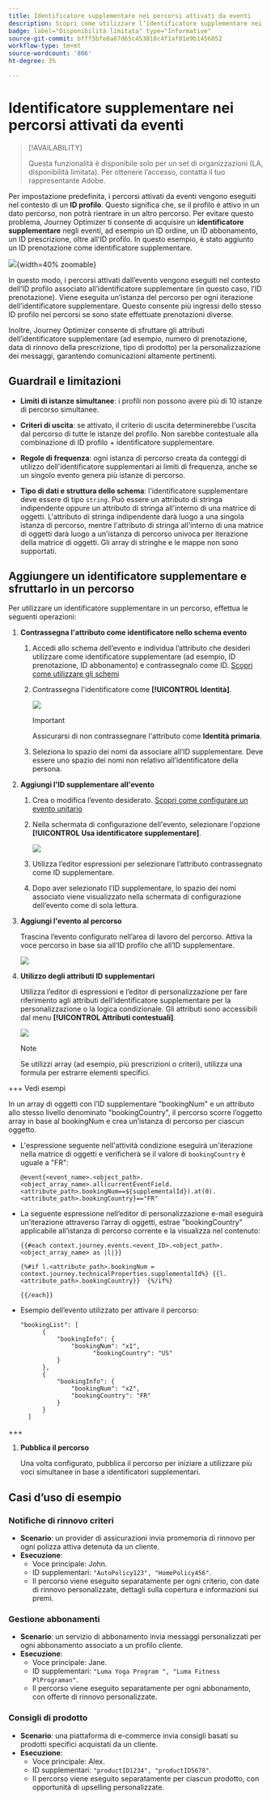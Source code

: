 ```yaml
---
title: Identificatore supplementare nei percorsi attivati da eventi
description: Scopri come utilizzare l’identificatore supplementare nei percorsi attivati da eventi.
badge: label="Disponibilità limitata" type="Informative"
source-git-commit: bfff5bfe0a87d65c453018c4f1af01e9b1456052
workflow-type: tm+mt
source-wordcount: '806'
ht-degree: 3%

---
```



# Identificatore supplementare nei percorsi attivati da eventi

>[!AVAILABILITY]
>
>Questa funzionalità è disponibile solo per un set di organizzazioni (LA, disponibilità limitata). Per ottenere l’accesso, contatta il tuo rappresentante Adobe.

Per impostazione predefinita, i percorsi attivati da eventi vengono eseguiti nel contesto di un **ID profilo**. Questo significa che, se il profilo è attivo in un dato percorso, non potrà rientrare in un altro percorso. Per evitare questo problema, Journey Optimizer ti consente di acquisire un **identificatore supplementare** negli eventi, ad esempio un ID ordine, un ID abbonamento, un ID prescrizione, oltre all&#39;ID profilo.
In questo esempio, è stato aggiunto un ID prenotazione come identificatore supplementare.

![](assets/event-supplemental-id.png){width=40% zoomable}

In questo modo, i percorsi attivati dall’evento vengono eseguiti nel contesto dell’ID profilo associato all’identificatore supplementare (in questo caso, l’ID prenotazione). Viene eseguita un’istanza del percorso per ogni iterazione dell’identificatore supplementare. Questo consente più ingressi dello stesso ID profilo nei percorsi se sono state effettuate prenotazioni diverse.

Inoltre, Journey Optimizer consente di sfruttare gli attributi dell’identificatore supplementare (ad esempio, numero di prenotazione, data di rinnovo della prescrizione, tipo di prodotto) per la personalizzazione dei messaggi, garantendo comunicazioni altamente pertinenti. <!--Example: A healthcare provider can send renewal reminders for each prescription in a patient's profile.-->

## Guardrail e limitazioni

* **Limiti di istanze simultanee**: i profili non possono avere più di 10 istanze di percorso simultanee.

<!--* **Array depth**: Supplemental identifier objects can have a maximum depth of 3 levels (2 levels of nesting).

    +++Example

    ```
    [
    (level 1) "Atorvastatin" : {
    "description" : "used to lower cholesterol",
    "renewal_date" : "11/20/25",
    "dosage" : "10mg"
    (level 2) "ingredients" : [
    (level 3) "Atorvastatin calcium",
    "lactose monohydrate",
    "microcrystalline cellulose",
    "other" ]
    }
    ]
    ```

    +++
-->
* **Criteri di uscita**: se attivato, il criterio di uscita determinerebbe l&#39;uscita dal percorso di tutte le istanze del profilo. Non sarebbe contestuale alla combinazione di ID profilo + identificatore supplementare.

* **Regole di frequenza**: ogni istanza di percorso creata da conteggi di utilizzo dell&#39;identificatore supplementari ai limiti di frequenza, anche se un singolo evento genera più istanze di percorso.

* **Tipo di dati e struttura dello schema**: l&#39;identificatore supplementare deve essere di tipo `string`. Può essere un attributo di stringa indipendente oppure un attributo di stringa all&#39;interno di una matrice di oggetti. L&#39;attributo di stringa indipendente darà luogo a una singola istanza di percorso, mentre l&#39;attributo di stringa all&#39;interno di una matrice di oggetti darà luogo a un&#39;istanza di percorso univoca per iterazione della matrice di oggetti. Gli array di stringhe e le mappe non sono supportati.

## Aggiungere un identificatore supplementare e sfruttarlo in un percorso

Per utilizzare un identificatore supplementare in un percorso, effettua le seguenti operazioni:

1. **Contrassegna l&#39;attributo come identificatore nello schema evento**

   1. Accedi allo schema dell’evento e individua l’attributo che desideri utilizzare come identificatore supplementare (ad esempio, ID prenotazione, ID abbonamento) e contrassegnalo come ID. [Scopri come utilizzare gli schemi](../data/get-started-schemas.md)

   1. Contrassegna l&#39;identificatore come **[!UICONTROL Identità]**.

      ![](assets/supplemental-ID-schema.png)

      >[!IMPORTANT]
      >
      >Assicurarsi di non contrassegnare l&#39;attributo come **Identità primaria**.

   1. Seleziona lo spazio dei nomi da associare all’ID supplementare. Deve essere uno spazio dei nomi non relativo all’identificatore della persona.

1. **Aggiungi l&#39;ID supplementare all&#39;evento**

   1. Crea o modifica l’evento desiderato. [Scopri come configurare un evento unitario](../event/about-creating.md)

   1. Nella schermata di configurazione dell&#39;evento, selezionare l&#39;opzione **[!UICONTROL Usa identificatore supplementare]**.

      ![](assets/supplemental-ID-event.png)

   1. Utilizza l’editor espressioni per selezionare l’attributo contrassegnato come ID supplementare.

   1. Dopo aver selezionato l’ID supplementare, lo spazio dei nomi associato viene visualizzato nella schermata di configurazione dell’evento come di sola lettura.

1. **Aggiungi l&#39;evento al percorso**

   Trascina l’evento configurato nell’area di lavoro del percorso. Attiva la voce percorso in base sia all’ID profilo che all’ID supplementare.

   ![](assets/supplemental-ID-journey.png)

1. **Utilizzo degli attributi ID supplementari**

   Utilizza l’editor di espressioni e l’editor di personalizzazione per fare riferimento agli attributi dell’identificatore supplementare per la personalizzazione o la logica condizionale. Gli attributi sono accessibili dal menu **[!UICONTROL Attributi contestuali]**.

   ![](assets/supplemental-ID-perso.png)

   >[!NOTE]
   >
   >Se utilizzi array (ad esempio, più prescrizioni o criteri), utilizza una formula per estrarre elementi specifici.

+++ Vedi esempi

   In un array di oggetti con l’ID supplementare &quot;bookingNum&quot; e un attributo allo stesso livello denominato &quot;bookingCountry&quot;, il percorso scorre l’oggetto array in base al bookingNum e crea un’istanza di percorso per ciascun oggetto.

   * L&#39;espressione seguente nell&#39;attività condizione eseguirà un&#39;iterazione nella matrice di oggetti e verificherà se il valore di `bookingCountry` è uguale a &quot;FR&quot;:

     ```
     @event{<event_name>.<object_path>.<object_array_name>.all(currentEventField.<attribute_path>.bookingNum==${supplementalId}).at(0).<attribute_path>.bookingCountry}=="FR"
     ```

   * La seguente espressione nell’editor di personalizzazione e-mail eseguirà un’iterazione attraverso l’array di oggetti, estrae &quot;bookingCountry&quot; applicabile all’istanza di percorso corrente e la visualizza nel contenuto:

     ```
     {{#each context.journey.events.<event_ID>.<object_path>.<object_array_name> as |l|}} 
     
     {%#if l.<attribute_path>.bookingNum = context.journey.technicalProperties.supplementalId%} {{l.<attribute_path>.bookingCountry}}  {%/if%}
     
     {{/each}}
     ```

   * Esempio dell’evento utilizzato per attivare il percorso:

     ```
     "bookingList": [
           {
               "bookingInfo": {
                   "bookingNum": "x1",
                         "bookingCountry": "US"
               }
           },
           {
               "bookingInfo": {
                   "bookingNum": "x2",
                   "bookingCountry": "FR"
               }
           }
       ]
     ```

+++

1. **Pubblica il percorso**

   Una volta configurato, pubblica il percorso per iniziare a utilizzare più voci simultanee in base a identificatori supplementari.

## Casi d’uso di esempio

### **Notifiche di rinnovo criteri**

* **Scenario**: un provider di assicurazioni invia promemoria di rinnovo per ogni polizza attiva detenuta da un cliente.
* **Esecuzione**:
   * Voce principale: John.
   * ID supplementari: `"AutoPolicy123", "HomePolicy456"`.
   * Il percorso viene eseguito separatamente per ogni criterio, con date di rinnovo personalizzate, dettagli sulla copertura e informazioni sui premi.

### **Gestione abbonamenti**

* **Scenario**: un servizio di abbonamento invia messaggi personalizzati per ogni abbonamento associato a un profilo cliente.
* **Esecuzione**:
   * Voce principale: Jane.
   * ID supplementari: `"Luma Yoga Program ", "Luma Fitness PlPrograman"`.
   * Il percorso viene eseguito separatamente per ogni abbonamento, con offerte di rinnovo personalizzate.

### **Consigli di prodotto**

* **Scenario**: una piattaforma di e-commerce invia consigli basati su prodotti specifici acquistati da un cliente.
* **Esecuzione**:
   * Voce principale: Alex.
   * ID supplementari: `"productID1234", "productID5678"`.
   * Il percorso viene eseguito separatamente per ciascun prodotto, con opportunità di upselling personalizzate.
